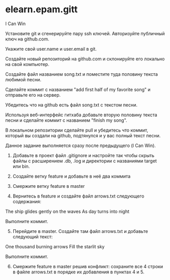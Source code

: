 # elearn.epam.gitt

I Can Win 

Установите git и сгенерируйте пару ssh ключей. Авторизуйте публичный ключ на github.com.

Укажите свой user.name и user.email в git.

Создайте новый репозиторий на github.com и склонируйте его локально на свой компьютер.

Создайте файл названием song.txt и поместите туда половину текста любимой песни.

Сделайте коммит с названием "add first half of my favorite song" и отправьте его на сервер.

Убедитесь что на github есть файл song.txt с текстом песни.

Используя веб-интерфейс гитхаба добавьте вторую половину текста песни и сделайте коммит с названием "finish my song".

В локальном репозитории сделайте pull и убедитесь что коммит, который вы создали на github, подтянулся и у вас полный текст песни.



Данное задание выполняется сразу после предыдущего (I Can Win).

1. Добавьте в проект файл .gitignore и настройте так чтобы скрыть файлы с расширением .db, .log и директории с названиями target или bin.

2. Создайте ветку feature и добавьте в неё два коммита

3. Смержите ветку feature в master

4. Вернитесь в feature и создайте файл arrows.txt cледующего содержания:

The ship glides gently on the waves
As day turns into night

Выполните коммит.

5. Перейдите в master. Создайте там файл arrows.txt и добавьте следующий текст:

One thousand burning arrows
Fill the starlit sky

Выполните коммит.

6. Смержите feature в master решив конфликт: сохраните все 4 строки в файле arrows.txt в порядке их добавления в пунктах 4 и 5.